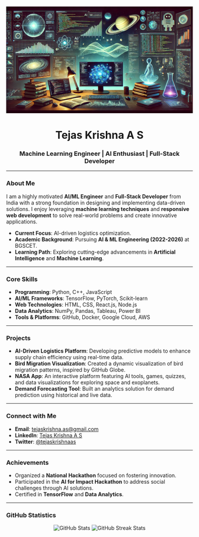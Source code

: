 <!-- Add your banner image below -->
<p align="center">
  <img src="https://github.com/Tejas-007-11/Tejas-007-11/raw/refs/heads/main/github.webp" alt="Banner" />
</p>

<h1 align="center">Tejas Krishna A S</h1>
<h3 align="center">Machine Learning Engineer | AI Enthusiast | Full-Stack Developer</h3>

---

### About Me

I am a highly motivated **AI/ML Engineer** and **Full-Stack Developer** from India with a strong foundation in designing and implementing data-driven solutions. I enjoy leveraging **machine learning techniques** and **responsive web development** to solve real-world problems and create innovative applications.

- **Current Focus**: AI-driven logistics optimization.
- **Academic Background**: Pursuing **AI & ML Engineering (2022-2026)** at BGSCET.
- **Learning Path**: Exploring cutting-edge advancements in **Artificial Intelligence** and **Machine Learning**.

---

### Core Skills

- **Programming**: Python, C++, JavaScript  
- **AI/ML Frameworks**: TensorFlow, PyTorch, Scikit-learn  
- **Web Technologies**: HTML, CSS, React.js, Node.js  
- **Data Analytics**: NumPy, Pandas, Tableau, Power BI  
- **Tools & Platforms**: GitHub, Docker, Google Cloud, AWS  

---

### Projects

- **AI-Driven Logistics Platform**: Developing predictive models to enhance supply chain efficiency using real-time data.  
- **Bird Migration Visualization**: Created a dynamic visualization of bird migration patterns, inspired by GitHub Globe.  
- **NASA App**: An interactive platform featuring AI tools, games, quizzes, and data visualizations for exploring space and exoplanets.  
- **Demand Forecasting Tool**: Built an analytics solution for demand prediction using historical and live data.

---

### Connect with Me

- **Email**: [tejaskrishna.as@gmail.com](mailto:tejaskrishna.as@gmail.com)  
- **LinkedIn**: [Tejas Krishna A S](https://linkedin.com/in/tejas-krishna-a-s-6b2970256)  
- **Twitter**: [@tejaskrishnaas](https://twitter.com/@tejaskrishnaas)

---

### Achievements

- Organized a **National Hackathon** focused on fostering innovation.  
- Participated in the **AI for Impact Hackathon** to address social challenges through AI solutions.  
- Certified in **TensorFlow** and **Data Analytics**.

---

### GitHub Statistics

<p align="center">
  <img src="https://github-readme-stats.vercel.app/api?username=tejaskrishna&show_icons=true&hide_title=true" alt="GitHub Stats" />
  <img src="https://github-readme-streak-stats.herokuapp.com/?user=tejaskrishna" alt="GitHub Streak Stats" />
</p>





